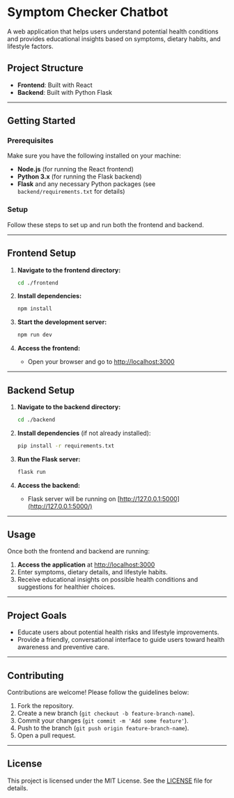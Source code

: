 # Symptom Checker Chatbot

A web application that helps users understand potential health conditions and provides educational insights based on symptoms, dietary habits, and lifestyle factors.

## Project Structure

-   **Frontend**: Built with React
-   **Backend**: Built with Python Flask

---

## Getting Started

### Prerequisites

Make sure you have the following installed on your machine:

-   **Node.js** (for running the React frontend)
-   **Python 3.x** (for running the Flask backend)
-   **Flask** and any necessary Python packages (see `backend/requirements.txt` for details)

### Setup

Follow these steps to set up and run both the frontend and backend.

---

## Frontend Setup

1. **Navigate to the frontend directory:**

    ```bash
    cd ./frontend
    ```

2. **Install dependencies:**

    ```bash
    npm install
    ```

3. **Start the development server:**

    ```bash
    npm run dev
    ```

4. **Access the frontend:**

    - Open your browser and go to [http://localhost:3000](http://localhost:3000/)

---

## Backend Setup

1. **Navigate to the backend directory:**

    ```bash
    cd ./backend
    ```

2. **Install dependencies** (if not already installed):

    ```bash
    pip install -r requirements.txt
    ```

3. **Run the Flask server:**

    ```bash
    flask run
    ```

4. **Access the backend:**

    - Flask server will be running on [http://127.0.0.1:5000](http://127.0.0.1:5000/)

---

## Usage

Once both the frontend and backend are running:

1. **Access the application** at [http://localhost:3000](http://localhost:3000/)
2. Enter symptoms, dietary details, and lifestyle habits.
3. Receive educational insights on possible health conditions and suggestions for healthier choices.

---

## Project Goals

-   Educate users about potential health risks and lifestyle improvements.
-   Provide a friendly, conversational interface to guide users toward health awareness and preventive care.

---

## Contributing

Contributions are welcome! Please follow the guidelines below:

1. Fork the repository.
2. Create a new branch (`git checkout -b feature-branch-name`).
3. Commit your changes (`git commit -m 'Add some feature'`).
4. Push to the branch (`git push origin feature-branch-name`).
5. Open a pull request.

---

## License

This project is licensed under the MIT License. See the [LICENSE](LICENSE) file for details.
